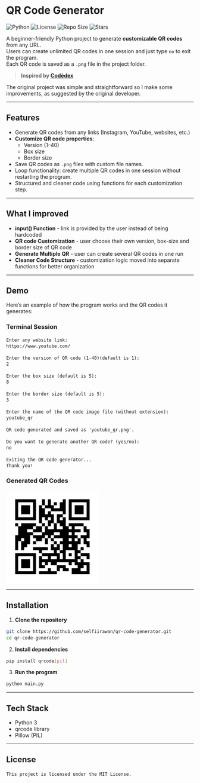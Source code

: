 # QR Code Generator

![Python](https://img.shields.io/badge/Python-3.x-blue?logo=python)
![License](https://img.shields.io/badge/License-MIT-green)
![Repo Size](https://img.shields.io/github/repo-size/selfiirawan/qr-code-generator)
![Stars](https://img.shields.io/github/stars/selfiirawan/qr-code-generator?style=social)

A beginner-friendly Python project to generate **customizable QR codes** from any URL.  
Users can create unlimited QR codes in one session and just type `no` to exit the program.  
Each QR code is saved as a `.png` file in the project folder.

> **Inspired by [Codédex](https://www.codedex.io)**
> 

The original project was simple and straightforward so I make some improvements, as suggested by the original developer.

---

## Features

- Generate QR codes from any links (Instagram, YouTube, websites, etc.)
- **Customize QR code properties**:
  - Version (1–40)
  - Box size
  - Border size
- Save QR codes as `.png` files with custom file names.
- Loop functionality: create multiple QR codes in one session without restarting the program.
- Structured and cleaner code using functions for each customization step.

---

## What I improved
- **input() Function** - link is provided by the user instead of being hardcoded
- **QR code Customization** - user choose their own version, box-size and border size of QR code
- **Generate Multiple QR** - user can create several QR codes in one run
- **Cleaner Code Structure** - customization logic moved into separate functions for better organization 

---

## Demo

Here’s an example of how the program works and the QR codes it generates:

### Terminal Session

```text
Enter any website link:
https://www.youtube.com/

Enter the version of QR code (1-40)(default is 1):
2

Enter the box size (default is 5):
8

Enter the border size (default is 5):
3

Enter the name of the QR code image file (without extension):
youtube_qr

QR code generated and saved as 'youtube_qr.png'.

Do you want to generate another QR code? (yes/no):
no

Exiting the QR code generator...
Thank you!
```

### Generated QR Codes

![Example Generated QR Code](youtube_qr.png)

---

## Installation

1. **Clone the repository**
```bash
git clone https://github.com/selfiirawan/qr-code-generator.git
cd qr-code-generator
```
2. **Install dependencies**
```bash
pip install qrcode[pil]
```
3. **Run the program**
```bash
python main.py
```
---
## Tech Stack
- Python 3
- qrcode library
- Pillow (PIL)
  
---

## License
```text
This project is licensed under the MIT License.
